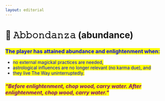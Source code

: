 ```yaml
---
layout: editorial
---
```


# 💐 𝙰𝚋𝚋𝚘𝚗𝚍𝚊𝚗𝚣𝚊 (abundance)

### <mark style="color:blue;">The player has attained abundance and enlightenment when:</mark>

* <mark style="color:blue;">no external magickal practices are needed,</mark>&#x20;
* <mark style="color:blue;">astrological influences are no longer relevant (no karma due), and</mark>
* <mark style="color:blue;">they live The Way uninterruptedly.</mark>

### _<mark style="color:purple;">"Before enlightenment, chop wood, carry water. After enlightenment, chop wood, carry water."</mark>_
